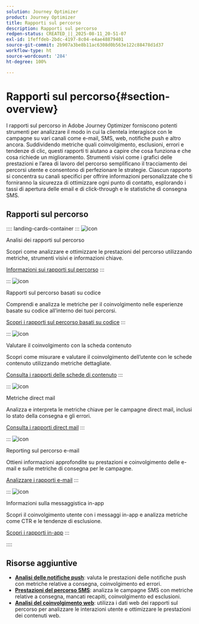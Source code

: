 ```yaml
---
solution: Journey Optimizer
product: Journey Optimizer
title: Rapporti sul percorso
description: Rapporti sul percorso
redpen-status: CREATED_||_2025-08-11_20-51-07
exl-id: 1feffdeb-2bdc-4197-8c04-e4ae48879401
source-git-commit: 2b907a3be8b11ac6308d0b563e122c88478d1d37
workflow-type: ht
source-wordcount: '284'
ht-degree: 100%

---
```


# Rapporti sul percorso{#section-overview}

I rapporti sul percorso in Adobe Journey Optimizer forniscono potenti strumenti per analizzare il modo in cui la clientela interagisce con le campagne su vari canali come e-mail, SMS, web, notifiche push e altro ancora. Suddividendo metriche quali coinvolgimento, esclusioni, errori e tendenze di clic, questi rapporti ti aiutano a capire che cosa funziona e che cosa richiede un miglioramento. Strumenti visivi come i grafici delle prestazioni e l’area di lavoro del percorso semplificano il tracciamento dei percorsi utente e consentono di perfezionare le strategie. Ciascun rapporto si concentra su canali specifici per offrire informazioni personalizzate che ti forniranno la sicurezza di ottimizzare ogni punto di contatto, esplorando i tassi di apertura delle email e di click-through e le statistiche di consegna SMS.

## Rapporti sul percorso

:::: landing-cards-container
:::
![icon](https://cdn.experienceleague.adobe.com/icons/chart-line.svg)

Analisi dei rapporti sul percorso

Scopri come analizzare e ottimizzare le prestazioni del percorso utilizzando metriche, strumenti visivi e informazioni chiave.

[Informazioni sui rapporti sul percorso](../using/reports/journey-global-report-cja.md)
:::

:::
![icon](https://cdn.experienceleague.adobe.com/icons/code-branch.svg?lang=it)

Rapporti sul percorso basati su codice

Comprendi e analizza le metriche per il coinvolgimento nelle esperienze basate su codice all’interno dei tuoi percorsi.

[Scopri i rapporti sul percorso basati su codice](../using/reports/journey-global-report-cja-code.md)
:::

:::
![icon](https://cdn.experienceleague.adobe.com/icons/puzzle-piece.svg)

Valutare il coinvolgimento con la scheda contenuto

Scopri come misurare e valutare il coinvolgimento dell’utente con le schede contenuto utilizzando metriche dettagliate.

[Consulta i rapporti delle schede di contenuto](../using/reports/journey-global-report-cja-content.md)
:::

:::
![icon](https://cdn.experienceleague.adobe.com/icons/envelope.svg)

Metriche direct mail

Analizza e interpreta le metriche chiave per le campagne direct mail, inclusi lo stato della consegna e gli errori.

[Consulta i rapporti direct mail](../using/reports/journey-global-report-cja-direct.md)
:::

:::
![icon](https://cdn.experienceleague.adobe.com/icons/envelope-open.svg)

Reporting sul percorso e-mail

Ottieni informazioni approfondite su prestazioni e coinvolgimento delle e-mail e sulle metriche di consegna per le campagne.

[Analizzare i rapporti e-mail](../using/reports/journey-global-report-cja-email.md)
:::

:::
![icon](https://cdn.experienceleague.adobe.com/icons/mobile.svg?lang=it)

Informazioni sulla messaggistica in-app

Scopri il coinvolgimento utente con i messaggi in-app e analizza metriche come CTR e le tendenze di esclusione.

[Scopri i rapporti in-app](../using/reports/journey-global-report-cja-inapp.md)
:::

::::


## Risorse aggiuntive

- **[Analisi delle notifiche push](../using/reports/journey-global-report-cja-push.md)**: valuta le prestazioni delle notifiche push con metriche relative a consegna, coinvolgimento ed errori.
- **[Prestazioni del percorso SMS](../using/reports/journey-global-report-cja-sms.md)**: analizza le campagne SMS con metriche relative a consegna, mancati recapiti, coinvolgimento ed esclusioni.
- **[Analisi del coinvolgimento web](../using/reports/journey-global-report-cja-web.md)**: utilizza i dati web dei rapporti sul percorso per analizzare le interazioni utente e ottimizzare le prestazioni dei contenuti web.
